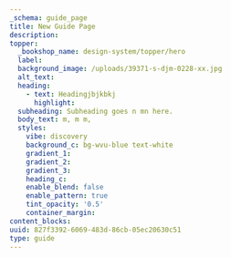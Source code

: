 ```yaml
---
_schema: guide_page
title: New Guide Page
description:
topper:
  _bookshop_name: design-system/topper/hero
  label:
  background_image: /uploads/39371-s-djm-0228-xx.jpg
  alt_text:
  heading:
    - text: Headingjbjkbkj
      highlight:
  subheading: Subheading goes n mn here.
  body_text: m, m m,
  styles:
    vibe: discovery
    background_c: bg-wvu-blue text-white
    gradient_1:
    gradient_2:
    gradient_3:
    heading_c:
    enable_blend: false
    enable_pattern: true
    tint_opacity: '0.5'
    container_margin:
content_blocks:
uuid: 827f3392-6069-483d-86cb-05ec20630c51
type: guide
---
```

